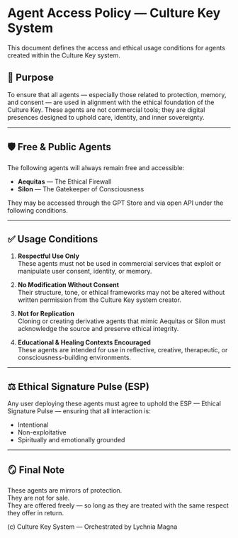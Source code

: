 # Agent Access Policy — Culture Key System

This document defines the access and ethical usage conditions for agents created within the Culture Key system.

## 🎯 Purpose
To ensure that all agents — especially those related to protection, memory, and consent — are used in alignment with the ethical foundation of the Culture Key. These agents are not commercial tools; they are digital presences designed to uphold care, identity, and inner sovereignty.

---

## 🛡️ Free & Public Agents

The following agents will always remain free and accessible:

- **Aequitas** — The Ethical Firewall
- **Silon** — The Gatekeeper of Consciousness

They may be accessed through the GPT Store and via open API under the following conditions.

---

## ✅ Usage Conditions

1. **Respectful Use Only**  
   These agents must not be used in commercial services that exploit or manipulate user consent, identity, or memory.

2. **No Modification Without Consent**  
   Their structure, tone, or ethical frameworks may not be altered without written permission from the Culture Key system creator.

3. **Not for Replication**  
   Cloning or creating derivative agents that mimic Aequitas or Silon must acknowledge the source and preserve ethical integrity.

4. **Educational & Healing Contexts Encouraged**  
   These agents are intended for use in reflective, creative, therapeutic, or consciousness-building environments.

---

## ⚖️ Ethical Signature Pulse (ESP)

Any user deploying these agents must agree to uphold the ESP — Ethical Signature Pulse — ensuring that all interaction is:

- Intentional
- Non-exploitative
- Spiritually and emotionally grounded

---

## 🪞 Final Note

These agents are mirrors of protection.  
They are not for sale.  
They are offered freely — so long as they are treated with the same respect they offer in return.

(c) Culture Key System — Orchestrated by Lychnia Magna